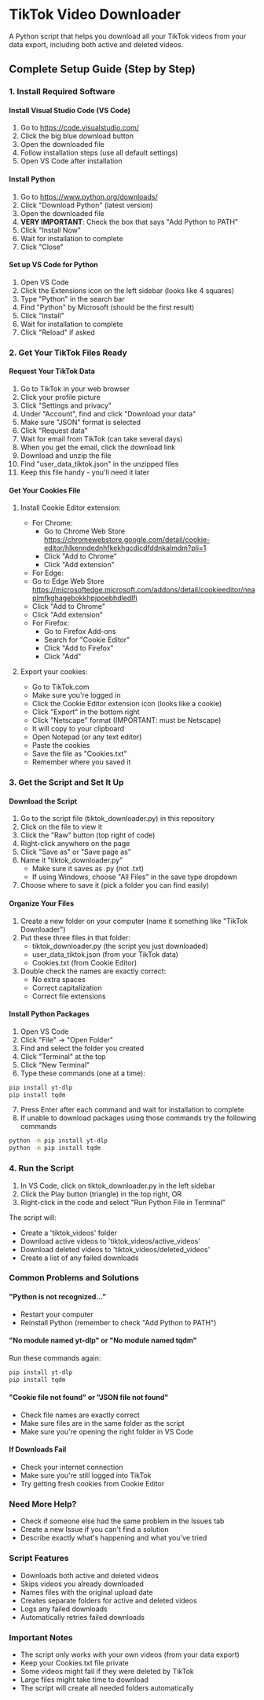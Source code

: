 # TikTok Video Downloader

A Python script that helps you download all your TikTok videos from your data export, including both active and deleted videos.

## Complete Setup Guide (Step by Step)

### 1. Install Required Software

#### Install Visual Studio Code (VS Code)
1. Go to https://code.visualstudio.com/
2. Click the big blue download button
3. Open the downloaded file
4. Follow installation steps (use all default settings)
5. Open VS Code after installation

#### Install Python
1. Go to https://www.python.org/downloads/
2. Click "Download Python" (latest version)
3. Open the downloaded file
4. **VERY IMPORTANT**: Check the box that says "Add Python to PATH"
5. Click "Install Now"
6. Wait for installation to complete
7. Click "Close"

#### Set up VS Code for Python
1. Open VS Code
2. Click the Extensions icon on the left sidebar (looks like 4 squares)
3. Type "Python" in the search bar
4. Find "Python" by Microsoft (should be the first result)
5. Click "Install"
6. Wait for installation to complete
7. Click "Reload" if asked

### 2. Get Your TikTok Files Ready

#### Request Your TikTok Data
1. Go to TikTok in your web browser
2. Click your profile picture
3. Click "Settings and privacy"
4. Under "Account", find and click "Download your data"
5. Make sure "JSON" format is selected
6. Click "Request data"
7. Wait for email from TikTok (can take several days)
8. When you get the email, click the download link
9. Download and unzip the file
10. Find "user_data_tiktok.json" in the unzipped files
11. Keep this file handy - you'll need it later

#### Get Your Cookies File
1. Install Cookie Editor extension:
   - For Chrome:
     * Go to Chrome Web Store https://chromewebstore.google.com/detail/cookie-editor/hlkenndednhfkekhgcdicdfddnkalmdm?pli=1
     * Click "Add to Chrome"
     * Click "Add extension"
    - For Edge:
     * Go to Edge Web Store https://microsoftedge.microsoft.com/addons/detail/cookieeditor/neaplmfkghagebokkhpjpoebhdledlfi
     * Click "Add to Chrome"
     * Click "Add extension"
   - For Firefox:
     * Go to Firefox Add-ons
     * Search for "Cookie Editor"
     * Click "Add to Firefox"
     * Click "Add"

2. Export your cookies:
   * Go to TikTok.com
   * Make sure you're logged in
   * Click the Cookie Editor extension icon (looks like a cookie)
   * Click "Export" in the bottom right
   * Click "Netscape" format (IMPORTANT: must be Netscape)
   * It will copy to your clipboard
   * Open Notepad (or any text editor)
   * Paste the cookies
   * Save the file as "Cookies.txt"
   * Remember where you saved it

### 3. Get the Script and Set It Up

#### Download the Script
1. Go to the script file (tiktok_downloader.py) in this repository
2. Click on the file to view it
3. Click the "Raw" button (top right of code)
4. Right-click anywhere on the page
5. Click "Save as" or "Save page as"
6. Name it "tiktok_downloader.py"
   - Make sure it saves as .py (not .txt)
   - If using Windows, choose "All Files" in the save type dropdown
7. Choose where to save it (pick a folder you can find easily)

#### Organize Your Files
1. Create a new folder on your computer (name it something like "TikTok Downloader")
2. Put these three files in that folder:
   - tiktok_downloader.py (the script you just downloaded)
   - user_data_tiktok.json (from your TikTok data)
   - Cookies.txt (from Cookie Editor)
3. Double check the names are exactly correct:
   - No extra spaces
   - Correct capitalization
   - Correct file extensions

#### Install Python Packages
1. Open VS Code
2. Click "File" → "Open Folder"
3. Find and select the folder you created
4. Click "Terminal" at the top
5. Click "New Terminal"
6. Type these commands (one at a time):
```bash
pip install yt-dlp
pip install tqdm
```
7. Press Enter after each command and wait for installation to complete
8. If unable to download packages using those commands try the following commands
```bash
python -m pip install yt-dlp
python -m pip install tqdm
```

### 4. Run the Script
1. In VS Code, click on tiktok_downloader.py in the left sidebar
2. Click the Play button (triangle) in the top right, OR
3. Right-click in the code and select "Run Python File in Terminal"

The script will:
- Create a 'tiktok_videos' folder
- Download active videos to 'tiktok_videos/active_videos'
- Download deleted videos to 'tiktok_videos/deleted_videos'
- Create a list of any failed downloads

### Common Problems and Solutions

#### "Python is not recognized..."
- Restart your computer
- Reinstall Python (remember to check "Add Python to PATH")

#### "No module named yt-dlp" or "No module named tqdm"
Run these commands again:
```bash
pip install yt-dlp
pip install tqdm
```

#### "Cookie file not found" or "JSON file not found"
- Check file names are exactly correct
- Make sure files are in the same folder as the script
- Make sure you're opening the right folder in VS Code

#### If Downloads Fail
- Check your internet connection
- Make sure you're still logged into TikTok
- Try getting fresh cookies from Cookie Editor

### Need More Help?
- Check if someone else had the same problem in the Issues tab
- Create a new Issue if you can't find a solution
- Describe exactly what's happening and what you've tried

### Script Features
- Downloads both active and deleted videos
- Skips videos you already downloaded
- Names files with the original upload date
- Creates separate folders for active and deleted videos
- Logs any failed downloads
- Automatically retries failed downloads

### Important Notes
- The script only works with your own videos (from your data export)
- Keep your Cookies.txt file private
- Some videos might fail if they were deleted by TikTok
- Large files might take time to download
- The script will create all needed folders automatically

